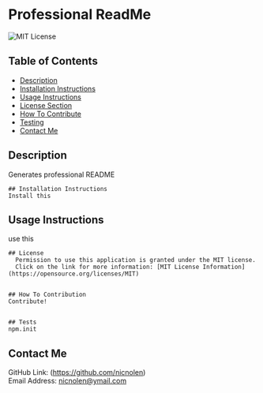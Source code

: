 # Professional ReadMe
  ![MIT License](https://img.shields.io/badge/license-MIT-important)

  ## Table of Contents
  - [Description](#description)
  - [Installation Instructions](#installation-instructions)
  - [Usage Instructions](#usage-instructions)
  - [License Section](#license)
  - [How To Contribute](#how-to-contribute)
  - [Testing](#testing)
  - [Contact Me](#contact-me)

  ## Description
  Generates professional README

  
    ## Installation Instructions
    Install this

  ## Usage Instructions
  use this

  
    ## License
      Permission to use this application is granted under the MIT license.
      Click on the link for more information: [MIT License Information](https://opensource.org/licenses/MIT)

  
    ## How To Contribution
    Contribute!

  
    ## Tests
    npm.init

  ## Contact Me
  GitHub Link: (https://github.com/nicnolen)<br>
  Email Address: <nicnolen@ymail.com>
